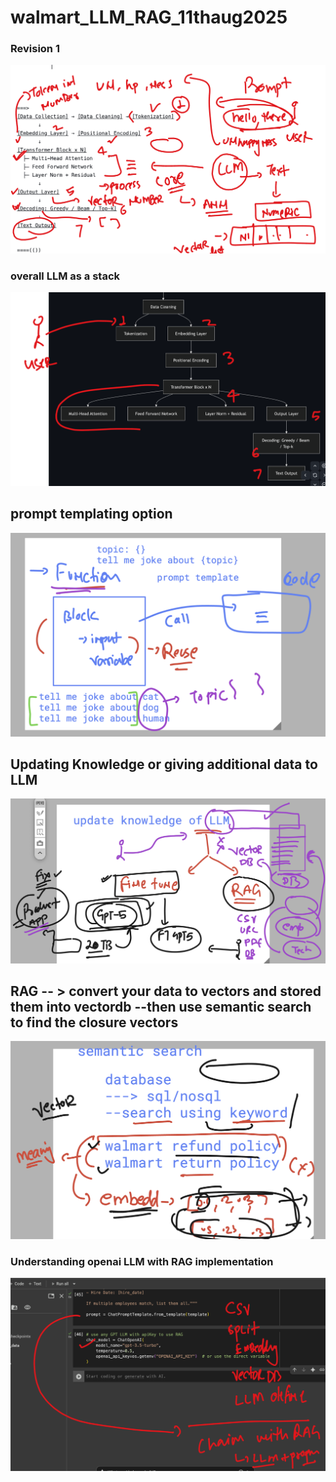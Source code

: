 # walmart_LLM_RAG_11thaug2025

### Revision 1 

<img src="rev1.png">

### overall LLM as a stack 

<img src="rev2.png">

## prompt templating option 

<img src="pr1.png">

## Updating Knowledge or giving additional data to LLM 

<img src="pr2.png">

## RAG -- > convert your data to vectors and stored them into vectordb --then use semantic search to find the closure vectors 

<img src="pr3.png">

### Understanding openai LLM with RAG implementation 

<img src="pr4.png">